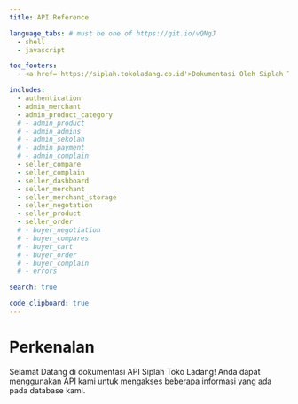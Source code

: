 ```yaml
---
title: API Reference

language_tabs: # must be one of https://git.io/vQNgJ
  - shell
  - javascript

toc_footers:
  - <a href='https://siplah.tokoladang.co.id'>Dokumentasi Oleh Siplah Toko Ladang</a>

includes:
  - authentication
  - admin_merchant
  - admin_product_category
  # - admin_product
  # - admin_admins
  # - admin_sekolah
  # - admin_payment
  # - admin_complain
  - seller_compare
  - seller_complain
  - seller_dashboard
  - seller_merchant
  - seller_merchant_storage
  - seller_negotation
  - seller_product
  - seller_order
  # - buyer_negotiation
  # - buyer_compares
  # - buyer_cart
  # - buyer_order
  # - buyer_complain
  # - errors

search: true

code_clipboard: true
---
```


# Perkenalan

Selamat Datang di dokumentasi API Siplah Toko Ladang! Anda dapat menggunakan API kami untuk mengakses beberapa informasi yang ada pada database kami.

